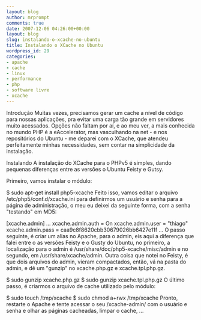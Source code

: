```yaml
---
layout: blog
author: mrprompt
comments: true
date: 2007-12-06 04:26:00+00:00
layout: blog
slug: instalando-o-xcache-no-ubuntu
title: Instalando o XCache no Ubuntu
wordpress_id: 29
categories:
- apache
- cache
- linux
- performance
- php
- software livre
- xcache
---
```


Introdução Muitas vezes, precisamos gerar um cache a nível de código para nossas aplicações, pra evitar uma carga tão grande em servidores muito acessados. Opções não faltam por aí, e ao meu ver, a mais conhecida no mundo PHP é a eAccelerator, mas vasculhando na net - e nos repositórios do Ubuntu - me deparei com o XCache, que atendeu perfeitamente minhas necessidades, sem contar na simplicidade da instalação.

Instalando A instalação do XCache para o PHPv5 é simples, dando pequenas diferenças entre as versões o Ubuntu Feisty e Gutsy.

Primeiro, vamos instalar o módulo:

$ sudo apt-get install php5-xcache
Feito isso, vamos editar o arquivo /etc/php5/conf.d/xcache.ini para definirmos um usuário e senha para a página de administração, o meu eu deixei da seguinte forma, com a senha "testando" em MD5:

[xcache.admin]
...
xcache.admin.auth = On
xcache.admin.user = "thiago"
xcache.admin.pass = caa9c8f8620cbb30679026bb6427e11f
...
O passo seguinte, é criar um alias no Apache, para o admin, eis aqui a diferença que falei entre o as versões Feisty e o Gusty do Ubuntu, no primeiro, a localização para o admin é /usr/share/doc/php5-xcache/misc/admin e no segundo, em /usr/share/xcache/admin. Outra coisa que notei no Feisty, é que dois arquivos do admin, vieram compactados, então, vá na pasta do admin, e dê um "gunzip" no xcache.php.gz e xcache.tpl.php.gz.

$ sudo gunzip xcache.php.gz
$ sudo gunzip  xcache.tpl.php.gz
O último passo, é criarmos o arquivo de cache utilizado pelo módulo:

$ sudo touch /tmp/xcache
$ sudo chmod a+rwx /tmp/xcache
Pronto, restarte o Apache e tente acessar o seu /xcache-admin/ com o usuário e senha e olhar as páginas cacheadas, limpar o cache, ...
